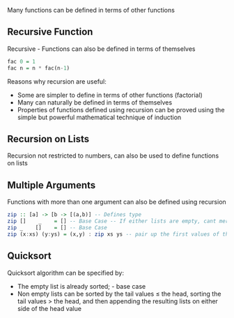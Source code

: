Many functions can be defined in terms of other functions

## Recursive Function
Recursive - Functions can also be defined in terms of themselves

```haskell
fac 0 = 1
fac n = n * fac(n-1)
```

Reasons why recursion are useful:
- Some are simpler to define in terms of other functions (factorial)
- Many can naturally be defined in terms of themselves
- Properties of functions defined using recursion can be proved using the simple but powerful mathematical technique of induction

## Recursion on Lists
Recursion not restricted to numbers, can also be used to define functions on lists

## Multiple Arguments
Functions with more than one argument can also be defined using recursion 
```haskell
zip :: [a] -> [b -> [(a,b)] -- Defines type
zip []    _    = [] -- Base Case -- If either lists are empty, cant merge, so return empty list
zip _    []    = [] -- Base Case  
zip (x:xs) (y:ys) = (x,y) : zip xs ys -- pair up the first values of the list
```

## Quicksort
Quicksort algorithm can be specified by:
- The empty list is already sorted; - base case
- Non empty lists can be sorted by the tail values $\le$ the head, sorting the tail values > the head, and then appending the resulting lists on either side of the head value